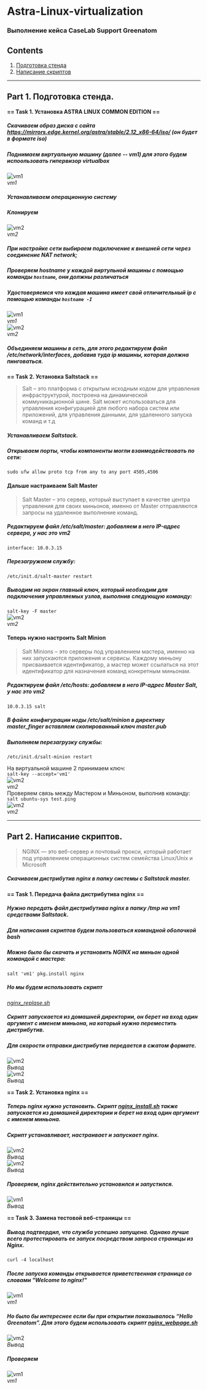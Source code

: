 # Astra-Linux-virtualization

### Выполнение кейса CaseLab Support Greenatom

## Contents

1. [Подготовка стенда](#part-1-подготовка-стенда)
2. [Написание скриптов](#part-2-написание-скриптов)
---

## Part 1. Подготовка стенда. 

**== Task 1. Установка **ASTRA LINUX COMMON EDITION** ==**

##### Скачиваем образ диска с сайта **https://mirrors.edge.kernel.org/astra/stable/2.12_x86-64/iso/** (он будет в формате iso)
##### Поднимаем виртуальную машину (далее -- vm1) для этого будем испоользовать гипервизор virtualbox
![vm1](pictures/1.png)<br>*vm1*<br>
##### Устанавливаем операционную систему
##### Клонируем
![vm2](pictures/2.png)<br>*vm2*<br>
##### При настройке сети выбираем подключение к внешней сети через соединение NAT network;
##### Проверяем hostname у каждой виртульной машины с помощью команды `hostname`, они должны различаться
##### Удостоверяемся что каждая машина имеет свой отличительный ip с помощью команды `hostname -I`
![vm1](pictures/5.png)<br>*vm1*<br>
![vm2](pictures/6.png)<br>*vm2*<br>
##### Объединяем машины в сеть, для этого редактируем файл */etc/network/interfaces*, добавив туда *ip* машины, которая должна пинговаться.


**== Task 2. Установка **Saltstack** ==**

>Salt – это платформа с открытым исходным кодом для управления инфраструктурой, построена на динамической коммуникационной шине. Salt может использоваться для управления конфигурацией для любого набора систем или приложений, для управления данными, для удаленного запуска команд и т.д

##### Устанавливаем Saltstack.
##### Открываем порты, чтобы компоненты могли взаимодействовать по сети: <br>
`sudo ufw allow proto tcp from any to any port 4505,4506`
#### Дальше настраиваем Salt Master


> Salt Master – это сервер, который выступает в качестве центра управления для своих миньонов, именно от Master отправляются запросы на удаленное выполнение команд.

##### Редактируем файл */etc/salt/master*: добавляем в него IP-адрес сервера, у нас это vm2
`interface: 10.0.3.15`
##### Перезагружаем службу:
`/etc/init.d/salt-master restart`
##### Выводим на экран главный ключ, который необходим для подключения управляемых узлов, выполнив следующую команду:
`salt-key -F master`
<br>
![vm2](pictures/7.png)<br>*vm2*<br>
#### Теперь нужно настроить Salt Minion

>Salt Minions – это серверы под управлением мастера, именно на них запускаются приложения и сервисы. Каждому миньону присваивается идентификатор, а мастер может ссылаться на этот идентификатор для назначения команд конкретным миньонам.

##### Редактируем файл */etc/hosts*: добавляем в него IP-адрес Master Salt, у нас это vm2
`10.0.3.15 salt`
##### В файле конфигурации ноды */etc/salt/minion* в директиву *master_finger* вставляем скопированный ключ *master.pub*
##### Выполняем перезагрузку службы:
`/etc/init.d/salt-minion restart`

На виртуальной машине 2 принимаем ключ: <br>
`salt-key --accept='vm1'`
<br>
![vm2](pictures/10.png)<br>*vm2*<br>
Проверяем связь между Мастером и Миньоном, выполнив команду:<br>
`salt ubuntu-sys test.ping`
<br>
![vm2](pictures/11.png)<br>*vm2*<br>

---

## Part 2. Написание скриптов. 

> NGINX — это веб-сервер и почтовый прокси, который работает под управлением операционных систем семейства Linux/Unix и Microsoft
##### Скачиваем дистрибутив nginx в папку системы с Saltstack master.

**== Task 1. Передача файла дистрибутива nginx ==**
##### Нужно передать файл дистрибутива nginx в папку */tmp* на *vm1* средствами Saltstack.
##### Для написания скриптов будем пользоваться командной оболочкой *bash*
##### Можно было бы скачать и установить NGINX на миньон одной командой с мастера:
`salt 'vm1' pkg.install nginx`
##### Но мы будем использовать скрипт
*[nginx_replase.sh](nginx_replase.sh)*
##### Скрипт запускается из домашней директории, он берет на вход один аргумент с именем миньона, на который нужно переместить дистрибутив.
##### Для скорости отправки дистрибутив передается в сжатом формате.

![vm2](pictures/12.png)<br>*Вывод*<br>
![vm2](pictures/13.png)<br>*Вывод*<br>

**== Task 2. Установка nginx ==**

##### Теперь nginx нужно установить. Скрипт *[nginx_install.sh](nginx_install.sh)* также запускается из домашней директории и берет на вход один аргумент с именем миньона.
##### Скрипт устанавливает, настраивает и запускает nginx.
![vm2](pictures/14.png)<br>*Вывод*<br>
![vm2](pictures/15.png)<br>*Вывод*<br>
##### Проверяем, nginx действительно установился и запустился.
![vm1](pictures/16.png)<br>*Вывод*<br>

**== Task 3. Замена тестовой веб-страницы ==**
 
##### Вывод подтвердил, что служба успешно запущена. Однако лучше всего протестировать ее запуск посредством запроса страницы из Nginx.
`curl -4 localhost`
##### После запуска команды открывается приветственная страница со словами "Welcome to nginx!"
![vm1](pictures/17.png)<br>*vm1*<br>
##### Но было бы интереснее если бы при открытии показывалось “Hello Greenatom”. Для этого будем использовать скрипт *[nginx_webpage.sh](nginx_webpage.sh)*
![vm2](pictures/18.png)<br>*Вывод*<br>
##### Проверяем
![vm1](pictures/19.png)<br>*vm1*<br>
##### 
